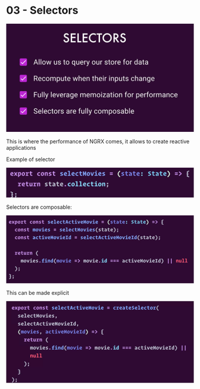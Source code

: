 # 03 - Selectors

![](../.gitbook/assets/image%20%2817%29.png)

This is where the performance of NGRX comes, it allows to create reactive applications

Example of selector

![](../.gitbook/assets/image%20%283%29.png)

Selectors are composable:

![](../.gitbook/assets/image%20%2810%29.png)

This can be made explicit

![](../.gitbook/assets/image%20%289%29.png)



